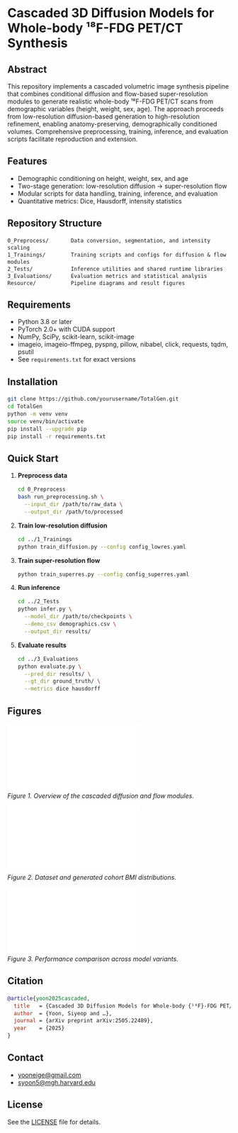 # Cascaded 3D Diffusion Models for Whole-body ¹⁸F-FDG PET/CT Synthesis

## Abstract
This repository implements a cascaded volumetric image synthesis pipeline that combines conditional diffusion and flow-based super-resolution modules to generate realistic whole-body ¹⁸F-FDG PET/CT scans from demographic variables (height, weight, sex, age). The approach proceeds from low-resolution diffusion-based generation to high-resolution refinement, enabling anatomy-preserving, demographically conditioned volumes. Comprehensive preprocessing, training, inference, and evaluation scripts facilitate reproduction and extension.

## Features
- Demographic conditioning on height, weight, sex, and age  
- Two-stage generation: low-resolution diffusion → super-resolution flow  
- Modular scripts for data handling, training, inference, and evaluation  
- Quantitative metrics: Dice, Hausdorff, intensity statistics  

## Repository Structure
```
0_Preprocess/       Data conversion, segmentation, and intensity scaling
1_Trainings/        Training scripts and configs for diffusion & flow modules
2_Tests/            Inference utilities and shared runtime libraries
3_Evaluations/      Evaluation metrics and statistical analysis
Resource/           Pipeline diagrams and result figures
```

## Requirements
- Python 3.8 or later  
- PyTorch 2.0+ with CUDA support  
- NumPy, SciPy, scikit-learn, scikit-image  
- imageio, imageio-ffmpeg, pyspng, pillow, nibabel, click, requests, tqdm, psutil  
- See `requirements.txt` for exact versions  

## Installation
```bash
git clone https://github.com/yourusername/TotalGen.git
cd TotalGen
python -m venv venv
source venv/bin/activate
pip install --upgrade pip
pip install -r requirements.txt
```

## Quick Start
1. **Preprocess data**  
   ```bash
   cd 0_Preprocess
   bash run_preprocessing.sh \
     --input_dir /path/to/raw_data \
     --output_dir /path/to/processed
   ```
2. **Train low-resolution diffusion**  
   ```bash
   cd ../1_Trainings
   python train_diffusion.py --config config_lowres.yaml
   ```
3. **Train super-resolution flow**  
   ```bash
   python train_superres.py --config config_superres.yaml
   ```
4. **Run inference**  
   ```bash
   cd ../2_Tests
   python infer.py \
     --model_dir /path/to/checkpoints \
     --demo_csv demographics.csv \
     --output_dir results/
   ```
5. **Evaluate results**  
   ```bash
   cd ../3_Evaluations
   python evaluate.py \
     --pred_dir results/ \
     --gt_dir ground_truth/ \
     --metrics dice hausdorff
   ```

## Figures
![Pipeline overview](Resource/Main1.pdf)  
*Figure 1. Overview of the cascaded diffusion and flow modules.*

![BMI distribution](Resource/BMIs.pdf)  
*Figure 2. Dataset and generated cohort BMI distributions.*

![Quantitative results](Resource/Graph.pdf)  
*Figure 3. Performance comparison across model variants.*

## Citation
```bibtex
@article{yoon2025cascaded,
  title   = {Cascaded 3D Diffusion Models for Whole-body {¹⁸F}-FDG PET/CT Synthesis from Demographics},
  author  = {Yoon, Siyeop and …},
  journal = {arXiv preprint arXiv:2505.22489},
  year    = {2025}
}
```

## Contact
- yooneige@gmail.com  
- syoon5@mgh.harvard.edu  

## License
See the [LICENSE](LICENSE) file for details.
